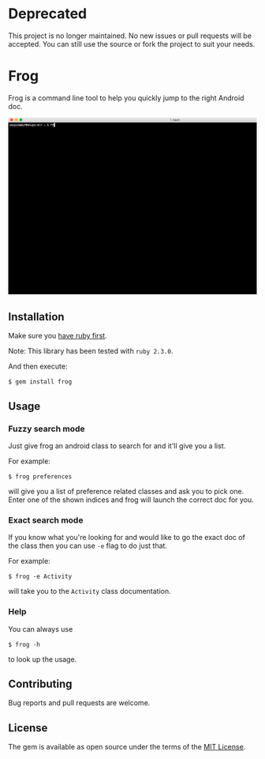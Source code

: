 # Deprecated
This project is no longer maintained. No new issues or pull requests will be accepted. You can still use the source or fork the project to suit your needs.

# Frog

Frog is a command line tool to help you quickly jump to the right Android doc.

![Frog demo](https://raw.githubusercontent.com/anupcowkur/frog/master/frog_demo.gif)

## Installation

Make sure you [have ruby first](https://www.ruby-lang.org/en/documentation/installation/). 

Note: This library has been tested with `ruby 2.3.0`.

And then execute:

	$ gem install frog

## Usage
### Fuzzy search mode
Just give frog an android class to search for and it'll give you a list.

For example:

	$ frog preferences

will give you a list of preference related classes and ask you to pick one. Enter one of the shown indices and frog will launch the correct doc for you.

### Exact search mode
If you know what you're looking for and would like to go the exact doc of the class then you can use `-e` flag to do just that.

For example:

	$ frog -e Activity

will take you to the `Activity` class documentation.

### Help
You can always use

	$ frog -h 

to look up the usage.

## Contributing

Bug reports and pull requests are welcome.


## License

The gem is available as open source under the terms of the [MIT License](http://opensource.org/licenses/MIT).

